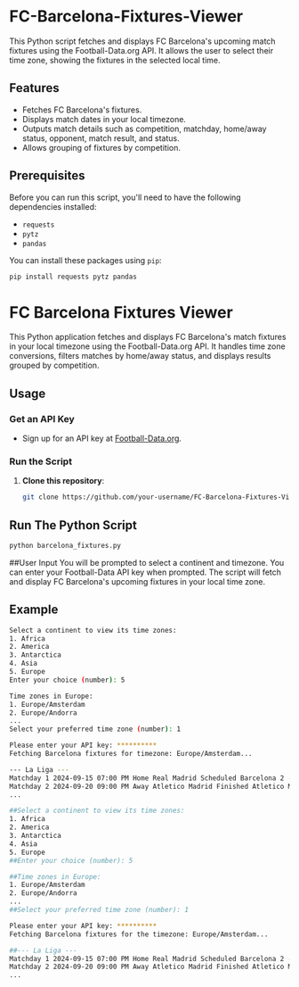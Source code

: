 # FC-Barcelona-Fixtures-Viewer

This Python script fetches and displays FC Barcelona's upcoming match fixtures using the Football-Data.org API. It allows the user to select their time zone, showing the fixtures in the selected local time.

## Features

- Fetches FC Barcelona's fixtures.
- Displays match dates in your local timezone.
- Outputs match details such as competition, matchday, home/away status, opponent, match result, and status.
- Allows grouping of fixtures by competition.

## Prerequisites

Before you can run this script, you'll need to have the following dependencies installed:

- `requests`
- `pytz`
- `pandas`

You can install these packages using `pip`:

```bash
pip install requests pytz pandas
```
# FC Barcelona Fixtures Viewer

This Python application fetches and displays FC Barcelona's match fixtures in your local timezone using the Football-Data.org API. It handles time zone conversions, filters matches by home/away status, and displays results grouped by competition.

## Usage

### Get an API Key
- Sign up for an API key at [Football-Data.org](https://www.football-data.org/).

### Run the Script
1. **Clone this repository**:
   ```bash
   git clone https://github.com/your-username/FC-Barcelona-Fixtures-Viewer.git
   ```
## Run The Python Script
```bash
python barcelona_fixtures.py
```

##User Input
You will be prompted to select a continent and timezone.
You can enter your Football-Data API key when prompted.
The script will fetch and display FC Barcelona's upcoming fixtures in your local time zone.

## Example
```bash
Select a continent to view its time zones:
1. Africa
2. America
3. Antarctica
4. Asia
5. Europe
Enter your choice (number): 5

Time zones in Europe:
1. Europe/Amsterdam
2. Europe/Andorra
...
Select your preferred time zone (number): 1

Please enter your API key: **********
Fetching Barcelona fixtures for timezone: Europe/Amsterdam...

--- La Liga ---
Matchday 1 2024-09-15 07:00 PM Home Real Madrid Scheduled Barcelona 2 - 1 Real Madrid
Matchday 2 2024-09-20 09:00 PM Away Atletico Madrid Finished Atletico Madrid 0 - 1 Barcelona
...

##Select a continent to view its time zones:
1. Africa
2. America
3. Antarctica
4. Asia
5. Europe
##Enter your choice (number): 5

##Time zones in Europe:
1. Europe/Amsterdam
2. Europe/Andorra
...
##Select your preferred time zone (number): 1

Please enter your API key: **********
Fetching Barcelona fixtures for the timezone: Europe/Amsterdam...

##--- La Liga ---
Matchday 1 2024-09-15 07:00 PM Home Real Madrid Scheduled Barcelona 2 - 1 Real Madrid
Matchday 2 2024-09-20 09:00 PM Away Atletico Madrid Finished Atletico Madrid 0 - 1 Barcelona
...
